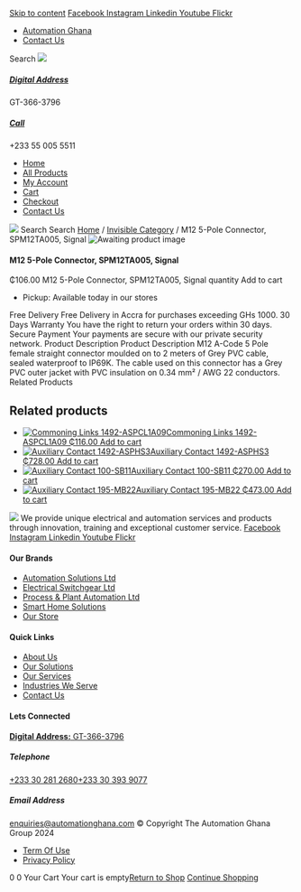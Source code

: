 [Skip to content](https://store.automationghana.com/product/m12-5-pole-connector-spm12ta005-signal/#content)
[ Facebook ](https://www.facebook.com/automationgh/) [ Instagram ](https://www.instagram.com/automationgh/) [ Linkedin ](https://www.linkedin.com/company/the-automation-ghana-limited/) [ Youtube ](https://www.youtube.com/channel/UCurrRDUSm5oIW39VXjn1u0w) [ Flickr ](https://www.flickr.com/photos/181794037@N07/)
  * [ Automation Ghana ](https://automationghana.com)
  * [ Contact Us ](https://store.automationghana.com/contact/)


Search
[ ![](https://store.automationghana.com/wp-content/uploads/2024/04/Website-TAGG-Logo-BLUE.png) ](https://store.automationghana.com/)
[ ](https://maps.app.goo.gl/m4xeaagWCNbLk4jM6)
#####  [ Digital Address ](https://maps.app.goo.gl/m4xeaagWCNbLk4jM6)
GT-366-3796 
[ ](tel:+233550055511)
#####  [ Call ](tel:+233550055511)
+233 55 005 5511 
  * [Home](https://store.automationghana.com/)
  * [All Products](https://store.automationghana.com/shop/)
  * [My Account](https://store.automationghana.com/my-account/)
  * [Cart](https://store.automationghana.com/cart/)
  * [Checkout](https://store.automationghana.com/checkout/)
  * [Contact Us](https://store.automationghana.com/contact/)


[![](https://store.automationghana.com/wp-content/uploads/2024/04/AutomationGhana_logo_white.png)](https://store.automationghana.com)
Search
Search
[Home](https://store.automationghana.com) / [Invisible Category](https://store.automationghana.com/product-category/invisible-category/) / M12 5-Pole Connector, SPM12TA005, Signal
![Awaiting product image](https://store.automationghana.com/wp-content/uploads/woocommerce-placeholder-600x600.png)
####  M12 5-Pole Connector, SPM12TA005, Signal 
₵106.00
M12 5-Pole Connector, SPM12TA005, Signal quantity
Add to cart
  * Pickup: Available today in our stores


Free Delivery 
Free Delivery in Accra for purchases exceeding GHs 1000. 
30 Days Warranty 
You have the right to return your orders within 30 days. 
Secure Payment 
Your payments are secure with our private security network. 
Product Description
Product Description
M12 A-Code 5 Pole female straight connector moulded on to 2 meters of Grey PVC cable, sealed waterproof to IP69K. The cable used on this connector has a Grey PVC outer jacket with PVC insulation on 0.34 mm² / AWG 22 conductors.
Related Products 
## Related products
  * [![Commoning Links 1492-ASPCL1A09](https://store.automationghana.com/wp-content/uploads/2020/12/1492-ASPCL1A09.jpg)Commoning Links 1492-ASPCL1A09 ₵116.00 ](https://store.automationghana.com/product/commoning-links-1492-aspcl1a09/)
[Add to cart](https://store.automationghana.com/product/m12-5-pole-connector-spm12ta005-signal/?add-to-cart=2985)
  * [![Auxiliary Contact 1492-ASPHS3](https://store.automationghana.com/wp-content/uploads/2020/12/1492-ASPHS3-300x300.jpg)Auxiliary Contact 1492-ASPHS3 ₵728.00 ](https://store.automationghana.com/product/auxiliary-contact-1492-asphs3/)
[Add to cart](https://store.automationghana.com/product/m12-5-pole-connector-spm12ta005-signal/?add-to-cart=2969)
  * [![Auxiliary Contact 100-SB11](https://store.automationghana.com/wp-content/uploads/2020/11/Allen-Bradley-100S-300x300.jpg)Auxiliary Contact 100-SB11 ₵270.00 ](https://store.automationghana.com/product/auxiliary-contact-100-sb11/)
[Add to cart](https://store.automationghana.com/product/m12-5-pole-connector-spm12ta005-signal/?add-to-cart=2954)
  * [![Auxiliary Contact 195-MB22](https://store.automationghana.com/wp-content/uploads/2020/11/A-B-300x300.jpg)Auxiliary Contact 195-MB22 ₵473.00 ](https://store.automationghana.com/product/auxiliary-contact-195-mb22/)
[Add to cart](https://store.automationghana.com/product/m12-5-pole-connector-spm12ta005-signal/?add-to-cart=2948)


![](https://store.automationghana.com/wp-content/uploads/2024/04/AutomationGhana_logo_white.png)
We provide unique electrical and automation services and products through innovation, training and exceptional customer service.
[ Facebook ](https://www.facebook.com/automationgh/) [ Instagram ](https://www.instagram.com/automationgh/) [ Linkedin ](https://www.linkedin.com/company/the-automation-ghana-limited/) [ Youtube ](https://www.youtube.com/channel/UCurrRDUSm5oIW39VXjn1u0w) [ Flickr ](https://www.flickr.com/photos/181794037@N07/)
#### Our Brands
  * [ Automation Solutions Ltd ](https://store.automationghana.com/product/m12-5-pole-connector-spm12ta005-signal/)
  * [ Electrical Switchgear Ltd ](https://store.automationghana.com/product/m12-5-pole-connector-spm12ta005-signal/)
  * [ Process & Plant Automation Ltd ](https://store.automationghana.com/product/m12-5-pole-connector-spm12ta005-signal/)
  * [ Smart Home Solutions ](https://store.automationghana.com/product/m12-5-pole-connector-spm12ta005-signal/)
  * [ Our Store ](https://store.automationghana.com/product/m12-5-pole-connector-spm12ta005-signal/)


#### Quick Links
  * [ About Us ](https://store.automationghana.com/product/m12-5-pole-connector-spm12ta005-signal/)
  * [ Our Solutions ](https://store.automationghana.com/product/m12-5-pole-connector-spm12ta005-signal/)
  * [ Our Services ](https://store.automationghana.com/product/m12-5-pole-connector-spm12ta005-signal/)
  * [ Industries We Serve ](https://store.automationghana.com/product/m12-5-pole-connector-spm12ta005-signal/)
  * [ Contact Us ](https://store.automationghana.com/product/m12-5-pole-connector-spm12ta005-signal/)


#### Lets Connected
[**Digital Address:** GT-366-3796](https://maps.app.goo.gl/m4xeaagWCNbLk4jM6)
#####  Telephone 
[ +233 30 281 2680](tel:+233302812680)[+233 30 393 9077](https://store.automationghana.com/product/m12-5-pole-connector-spm12ta005-signal/+233303939077)
#####  Email Address 
enquiries@automationghana.com 
© Copyright The Automation Ghana Group 2024
  * [ Term Of Use ](https://store.automationghana.com/product/m12-5-pole-connector-spm12ta005-signal/)
  * [ Privacy Policy ](https://store.automationghana.com/product/m12-5-pole-connector-spm12ta005-signal/)


0
0
Your Cart
Your cart is empty[Return to Shop](https://store.automationghana.com/shop/)
[Continue Shopping](https://store.automationghana.com/product/m12-5-pole-connector-spm12ta005-signal/)
